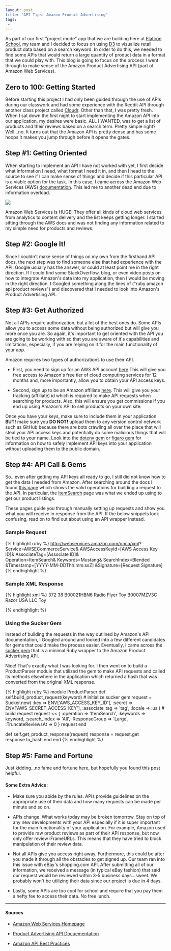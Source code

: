 ```yaml
---
layout: post
title: "API Tips: Amazon Product Advertising"
tags:
 -
---
```


As part of our first "project mode" app that we are building here at <a href="http://flatironschool.com/?gclid=CP243O37icgCFQmPHwod008GAA">Flatiron School</a>, my team and I decided to focus on using <a href="http://tylermachen.github.io/2015/09/07/d3-data-driven-documents.html">D3</a> to visualize retail product data based on a search keyword. In order to do this, we needed to find some APIs that would return a large quantity of product data in a format that we could play with. This blog is going to focus on the process I went through to make sense of the Amazon Product Advertising API (part of Amazon Web Services).
<!--more-->

## Zero to 100: Getting Started

Before starting this project I had only been guided through the use of APIs during our classwork and had some experience with the Reddit API through another class project called <a href="http://cloudr.herokuapp.com/">Cloudr</a>. Other than that, I was pretty fresh. When I sat down the first night to start implementing the Amazon API into our application, my desires were basic. ALL I WANTED, was to get a list of products and their reviews based on a search term. Pretty simple right? Well...no. It turns out that the Amazon API is pretty dense and has some hoops it makes you jump through before it opens the gates.

## Step #1: Getting Oriented

When starting to implement an API I have not worked with yet, I first decide what information I need, what format I need it in, and then I head to the source to see if I can make sense of things and decide if this particular API is a viable option for the task. In this case, I came across the Amazon Web Services (AWS) <a href="https://aws.amazon.com/documentation/">documentation</a>. This led me to another dead end due to information overload.

<img src="https://dgosxlrnzhofi.cloudfront.net/custom_page_images/307/page_images/AWS-account.png?1424293283">

Amazon Web Services is HUGE! They offer all kinds of cloud web services from analytics to content delivery and the list keeps getting longer. I started sifting through the AWS docs and was not finding any information related to my simple need for products and reviews.

## Step #2: Google It!

Since I couldn't make sense of things on my own from the firsthand API docs, the next step was to find someone else that had experience with the API. Google usually has the answer, or could at least point me in the right direction. If I could find some StackOverflow, blog, or even video posts on how to integrate Amazon's data into my application, then I would be moving in the right direction. I Googled something along the lines of ("ruby amazon api product reviews") and discovered that I needed to look into Amazon's Product Advertising API.

## Step #3: Get Authorized

Not all APIs require authorization, but a lot of the best ones do. Some APIs allow you to access some data without being authorized but will give you more once you are. So again, it's important to get oriented with the API you are going to be working with so that you are aware of it's capabilities and limitations, especially, if you are relying on it for the main functionality of your app.

Amazon requires two types of authorizations to use their API.

* First, you need to sign up for an AWS API account <a href="https://aws.amazon.com/free/?sc_channel=PS&sc_campaign=acquisition_US&sc_publisher=google&sc_medium=cloud_computing_b&sc_content=aws_core_bmm&sc_detail=%2Bamazon%20%2Bweb%20%2Bservices&sc_category=cloud_computing&sc_segment=73823472762&sc_matchtype=b&sc_country=US&s_kwcid=AL!4422!3!73823472762!b!!g!!%2Bamazon%20%2Bweb%20%2Bservices&ef_id=Vf9@EAAAAAyMIRtJ:20150922071426:s">here</a> This will give you free access to Amazon's free tier of cloud computing services for 12 months and, more importantly, allow you to obtain your API access keys.

* Second, sign up to be an Amazon affiliate <a href="https://affiliate-program.amazon.com/">here</a>. This will give you your tracking (affiliate) id which is required to make API requests when searching for products. Also, this will ensure you get commissions if you end up using Amazon's API to sell products on your own site.

Once you have your keys, make sure to include them in your application <strong>BUT!</strong> make sure you <strong>DO NOT!</strong> upload them to any version control network such as GitHub because there are bots crawling all over the place that will steal your API access keys and potentially do some malicious things that will be tied to your name. Look into the <a href="https://github.com/bkeepers/dotenv">dotenv gem</a> or <a href="https://github.com/laserlemon/figaro">figaro gem</a> for information on how to safely implement API keys into your application without uploading them to the public domain.

## Step #4: API Call & Gems

So...even after getting my API keys all ready to go, I still did not know how to get the data I needed from Amazon. After searching around the docs I found <a href="http://docs.aws.amazon.com/AWSECommerceService/latest/DG/CHAP_OperationListAlphabetical.html">this page</a> which shows the valid operations for building a request to the API. In particular, the <a href="http://docs.aws.amazon.com/AWSECommerceService/latest/DG/ItemSearch.html">ItemSearch</a> page was what we ended up using to get our product listings.

These pages guide you through manually setting up requests and show you what you will receive in response from the API. If the below snippets look confusing, read on to find out about using an API wrapper instead.

### Sample Request

{% highlight ruby %}
http://webservices.amazon.com/onca/xml?
Service=AWSECommerceService&
AWSAccessKeyId=[AWS Access Key ID]&
AssociateTag=[Associate ID]&  
Operation=ItemSearch&
Keywords=Mustang&
SearchIndex=Blended
&Timestamp=[YYYY-MM-DDThh:mm:ssZ]
&Signature=[Request Signature]
{% endhighlight %}

### Sample XML Response

{% highlight xml %}
<TotalResults>372</TotalResults>
<TotalPages>38</TotalPages>
<Item>
  <ASIN>B00021HBN6</ASIN>
  <ItemAttributes>
    <Manufacturer>Radio Flyer</Manufacturer>
    <ProductGroup>Toy</ProductGroup>
    <Title>Radio Flyer Retro Rocket</Title>
  </ItemAttributes>
  </Item>
  <Item>
  <ASIN>B0007MZV3C</ASIN>
  <ItemAttributes>
  <Manufacturer>Razor USA LLC</Manufacturer>
  <ProductGroup>Toy</ProductGroup>
  <Title>Razor Dirt Rocket MX350 Bike</Title>
  </ItemAttributes>
</Item>
{% endhighlight %}

### Using the Sucker Gem

Instead of building the requests in the way outlined by Amazon's API documentation, I Googled around and looked into a few different candidates for gems that could make the process easier. Eventually, I came across the <a href="https://github.com/ryanmarshall/sucker">sucker gem</a> that is a minimal Ruby wrapper to the Amazon Product Advertising API.

Nice! That's exactly what I was looking for. I then went on to build a ProductParser module that utilized the gem to make API requests and called its methods elsewhere in the application which returned a hash that was converted from the original XML response.

{% highlight ruby %}
module ProductParser
  def self.build_product_request(keyword)
    # initialize sucker gem
    request = Sucker.new(
      :key    => ENV['AWS_ACCESS_KEY_ID'],
      :secret => ENV['AWS_SECRET_ACCESS_KEY'],
      :associate_tag => 'tag',
      :locale => :us
    )
    # build request
    request << {
      :operation     => 'ItemSearch',
      :keywords      => keyword,
      :search_index  => 'All',
      :ResponseGroup => 'Large',
      :TruncateReviewsAt => 0
    }
    request
  end

  def self.get_product_response(request)
    response = request.get
    response.to_hash
  end
end
{% endhighlight %}

## Step #5: Fame and Fortune

Just kidding...no fame and fortune here, but hopefully you found this post helpful.

#### Some Extra Advice:

* Make sure you abide by the rules. APIs provide guidelines on the appropriate use of their data and how many requests can be made per minute and so on.

* APIs change. What works today may be broken tomorrow. Stay on top of any new developments with your API especially if it is super important for the main functionality of your application. For example, Amazon used to provide raw product reviews as part of their API response, but now only offer review iFrameURLs. This means that they have tried to block manipulation of their review data.

* Not all APIs give you access right away. Furthermore, this could be after you made it through all the obstacles to get signed up. Our team ran into this issue with eBay's shopping.com API. After submitting all of our information, we received a message (in typical eBay fashion) that said our request would be reviewed within 3-5 business days...sweet. We probably won't be utilizing their data since our project is due in 4 days.

* Lastly, some APIs are too cool for school and require that you pay them a hefty fee to access their data. No free lunch.

---

#### Sources

* <a href="https://aws.amazon.com/">Amazon Web Services Homepage</a>

* <a href="http://docs.aws.amazon.com/AWSECommerceService/latest/DG/ProgrammingGuide.html">Product Advertising API Docuementation</a>

* <a href="https://aws.amazon.com/articles/1057">Amazon API Best Practices</a>
